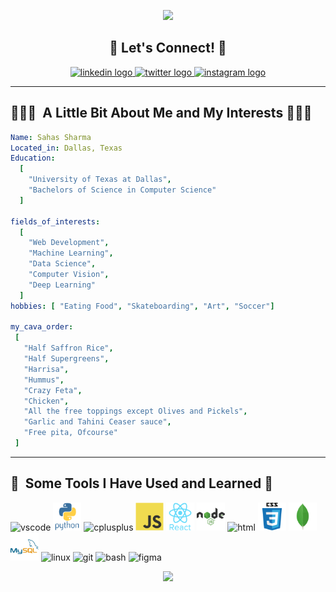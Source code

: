 <p align='center'>
    <img src="https://capsule-render.vercel.app/api?type=waving&color=gradient&height=300&section=header&text=Hey%20there!&fontSize=80&animation=fadeIn&fontAlignY=33&desc=I'm%20Sahas%20Sharma.%20And%20this%20is%20my%20Github%20Page.&descAlignY=51&descAlign=62"/>
</p>

<h2 align="center">
  💬 Let's Connect! 💬
</h2>

<p align="center">
<a href="https://www.linkedin.com/in/sahassharma/">
  <img src="https://raw.githubusercontent.com/maurodesouza/profile-readme-generator/master/src/assets/icons/social/linkedin/default.svg" width="52" height="40" alt="linkedin logo"  />
</a>
<a href="https://twitter.com/sahasyy">
  <img src="https://raw.githubusercontent.com/maurodesouza/profile-readme-generator/master/src/assets/icons/social/twitter/default.svg" width="52" height="40" alt="twitter logo"  />
</a>
<a href="https://www.instagram.com/sahasyy/">
  <img src="https://raw.githubusercontent.com/maurodesouza/profile-readme-generator/master/src/assets/icons/social/instagram/default.svg" width="52" height="40" alt="instagram logo"  />
</a>
</p>

---

<h2> 👨🏻‍💻 &nbsp;A Little Bit About Me and My Interests 👨🏻‍💻</h2>

```yaml
Name: Sahas Sharma
Located_in: Dallas, Texas
Education:
  [
    "University of Texas at Dallas",
    "Bachelors of Science in Computer Science"
  ]

fields_of_interests:
  [
    "Web Development",
    "Machine Learning",
    "Data Science",
    "Computer Vision",
    "Deep Learning"
  ]
hobbies: [ "Eating Food", "Skateboarding", "Art", "Soccer"]

my_cava_order:
 [
   "Half Saffron Rice",
   "Half Supergreens",
   "Harrisa",
   "Hummus",
   "Crazy Feta",
   "Chicken",
   "All the free toppings except Olives and Pickels",
   "Garlic and Tahini Ceaser sauce",
   "Free pita, Ofcourse"
 ]
```
---  
  
<h2> 🚀 &nbsp;Some Tools I Have Used and Learned 🚀 </h2>
<p align="left">
<img src="https://cdn.jsdelivr.net/gh/devicons/devicon/icons/vscode/vscode-original.svg" alt="vscode" width="45" height="45"/>
<img src="https://raw.githubusercontent.com/devicons/devicon/master/icons/python/python-original-wordmark.svg" alt="python" width="45" height="45"/>
<img src="https://cdn.jsdelivr.net/gh/devicons/devicon/icons/cplusplus/cplusplus-original.svg" alt="cplusplus" width="45" height="45"/>
<img src="https://raw.githubusercontent.com/devicons/devicon/master/icons/javascript/javascript-original.svg" alt="javascript" width="45" height="45" />
<img src="https://raw.githubusercontent.com/devicons/devicon/master/icons/react/react-original-wordmark.svg" alt="react" width="45" height="45" />
<img src="https://raw.githubusercontent.com/devicons/devicon/master/icons/nodejs/nodejs-original-wordmark.svg" alt="nodejs" width="45" height="45" />
<img src="https://cdn.jsdelivr.net/gh/devicons/devicon/icons/html5/html5-original.svg" alt="html" width="45" height="45"/>
<img src="https://raw.githubusercontent.com/devicons/devicon/master/icons/css3/css3-original-wordmark.svg" alt="css3" width="45" height="45" />
<img src="https://raw.githubusercontent.com/devicons/devicon/master/icons/mongodb/mongodb-original.svg" alt="mongodb" width="45" height="45" />
<img src="https://raw.githubusercontent.com/devicons/devicon/master/icons/mysql/mysql-original-wordmark.svg" alt="mysql" width="45" height="45" />
<img src="https://cdn.jsdelivr.net/gh/devicons/devicon/icons/linux/linux-original.svg" alt="linux" width="45" height="45"/>       
<img src="https://cdn.jsdelivr.net/gh/devicons/devicon/icons/git/git-original.svg" alt="git" width="45" height="45"/>
<img src="https://cdn.jsdelivr.net/gh/devicons/devicon/icons/bash/bash-original.svg" alt="bash" width="45" height="45"/>
<img src="https://cdn.jsdelivr.net/gh/devicons/devicon/icons/figma/figma-original.svg" alt="figma" width="45" height="45"/>   
</p>

<p align="center">
  <img src="https://capsule-render.vercel.app/api?type=waving&color=gradient&height=100&section=footer"/>
</p>
